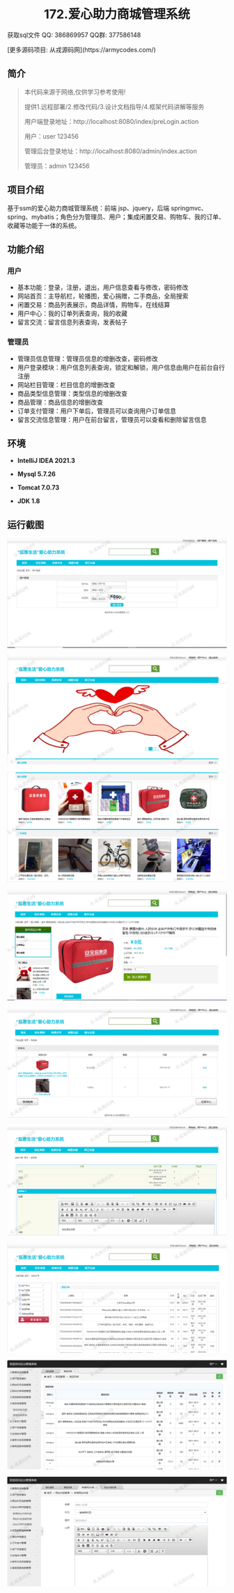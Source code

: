 <p><h1 align="center">172.爱心助力商城管理系统</h1></p>

<p> 获取sql文件 QQ: 386869957 QQ群: 377586148 </p>
<p> [更多源码项目: 从戎源码网](https://armycodes.com/) </p>

## 简介

> 本代码来源于网络,仅供学习参考使用!
>
> 提供1.远程部署/2.修改代码/3.设计文档指导/4.框架代码讲解等服务
> 
> 用户端登录地址：http://localhost:8080/index/preLogin.action
> 
> 用户：user 123456
> 
> 管理后台登录地址：http://localhost:8080/admin/index.action
> 
> 管理员：admin 123456
>

## 项目介绍
基于ssm的爱心助力商城管理系统：前端 jsp、jquery，后端 springmvc、spring、mybatis；角色分为管理员、用户；集成闲置交易、购物车、我的订单、收藏等功能于一体的系统。

## 功能介绍

### 用户

- 基本功能：登录，注册，退出，用户信息查看与修改，密码修改
- 网站首页：主导航栏，轮播图，爱心捐赠，二手商品，全局搜索
- 闲置交易：商品列表展示，商品详情，购物车，在线结算
- 用户中心：我的订单列表查询，我的收藏
- 留言交流：留言信息列表查询，发表帖子

### 管理员

- 管理员信息管理：管理员信息的增删改查，密码修改
- 用户登录模块：用户信息列表查询，锁定和解锁，用户信息由用户在前台自行注册
- 网站栏目管理：栏目信息的增删改查
- 商品类型信息管理：类型信息的增删改查
- 商品管理：商品信息的增删改查
- 订单支付管理：用户下单后，管理员可以查询用户订单信息
- 留言交流信息管理：用户在前台留言，管理员可以查看和删除留言信息

## 环境

- <b>IntelliJ IDEA 2021.3</b>

- <b>Mysql 5.7.26</b>

- <b>Tomcat 7.0.73</b>

- <b>JDK 1.8</b>

## 运行截图
![](screenshot/1.png)

![](screenshot/2.png)

![](screenshot/3.png)

![](screenshot/4.png)

![](screenshot/5.png)

![](screenshot/6.png)

![](screenshot/7.png)

![](screenshot/8.png)

![](screenshot/9.png)
